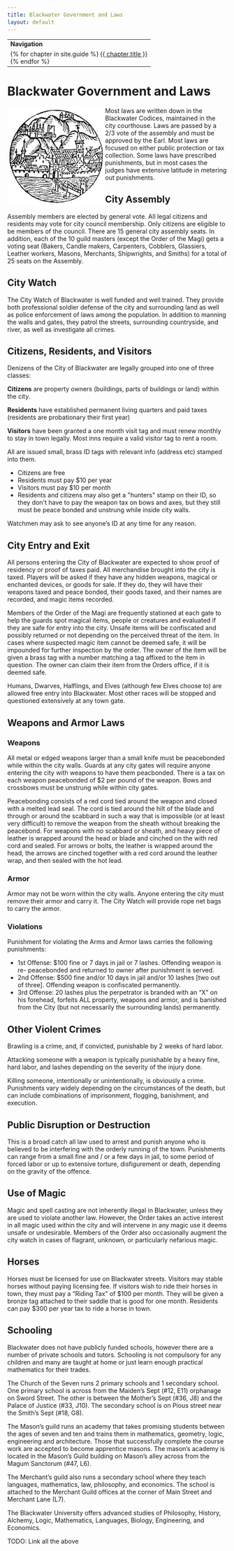 ```yaml
---
title: Blackwater Government and Laws
layout: default
---
```

<table>
  <tr><td><b>Navigation</b></td></tr>
  <tr><td>
{% for chapter in site.guide %}
  <a href="{{ chapter.url | relative_url }}">{{ chapter.title }}</a><br>
{% endfor %}  
    </td></tr></table>  


# Blackwater Government and Laws
<img align="left" src="../images/Blackwater Woodcarving.png">
Most laws are written down in the Blackwater Codices, maintained in the city courthouse.
Laws are passed by a 2/3 vote of the assembly and must be approved by the Earl.
Most laws are focused on either public protection or tax collection.
Some laws have prescribed punishments, but in most cases the judges have extensive latitude in metering out punishments.

## City Assembly

Assembly members are elected by general vote.
All legal citizens and residents may vote for city council membership.
Only citizens are eligible to be members of the council.
There are 15 general city assembly seats.
In addition, each of the 10 guild masters (except the Order of the Magi) gets a voting seat (Bakers, Candle makers, Carpenters, Cobblers, Glassiers, Leather workers, Masons, Merchants, Shipwrights, and Smiths) for a total of 25 seats on the Assembly.

## City Watch

The City Watch of Blackwater is well funded and well trained.
They provide both professional soldier defense of the city and surrounding land as well as police enforcement of laws among the population.
In addition to manning the walls and gates, they patrol the streets, surrounding countryside, and river, as well as investigate all crimes.

## Citizens, Residents, and Visitors

Denizens of the City of Blackwater are legally grouped into one of three classes:

**Citizens** are property owners (buildings, parts of buildings or land) within the city.

**Residents** have established permanent living quarters and paid taxes (residents are probationary their first year)

**Visitors** have been granted a one month visit tag and must renew monthly to stay in town legally.
Most inns require a valid visitor tag to rent a room.

All are issued small, brass ID tags with relevant info (address etc) stamped into them.

* Citizens are free
* Residents must pay $10 per year
* Visitors must pay $10 per month
* Residents and citizens may also get a "hunters" stamp on their ID, so they don't have to pay the weapon tax on bows and axes, but they still must be peace bonded and unstrung while inside city walls.

Watchmen may ask to see anyone’s ID at any time for any reason.

## City Entry and Exit

All persons entering the City of Blackwater are expected to show proof of residency or proof of taxes paid.
All merchandise brought into the city is taxed. Players will be asked if they have any hidden weapons, magical or enchanted devices, or goods for sale.
If they do, they will have their weapons taxed and peace bonded, their goods taxed, and their names are recorded, and magic items recorded.

Members of the Order of the Magi are frequently stationed at each gate to help the guards spot magical items, people or creatures and evaluated if they are safe for entry into the city.
Unsafe items will be confiscated and possibly returned or not depending on the perceived threat of the item.
In cases where suspected magic item cannot be deemed safe, it will be impounded for further inspection by the order.
The owner of the item will be given a brass tag with a number matching a tag affixed to the item in question.
The owner can claim their item from the Orders office, if it is deemed safe.

Humans, Dwarves, Halflings, and Elves (although few Elves choose to) are allowed free entry into Blackwater.
Most other races will be stopped and questioned extensively at any town gate.

## Weapons and Armor Laws

### Weapons

All metal or edged weapons larger than a small knife must be peacebonded while within the city walls.
Guards at any city gates will require anyone entering the city with weapons to have them peacbonded.
There is a tax on each weapon peacebonded of $2 per pound of the weapon.
Bows and crossbows must be unstrung while within city gates.

Peacebonding consists of a red cord tied around the weapon and closed with a melted lead seal.
The cord is tied around the hilt of the blade and through or around the scabbard in such a way that is impossible (or at least very difficult) to remove the weapon from the sheath without breaking the peacebond.
For weapons with no scabbard or sheath, and heavy piece of leather is wrapped around the head or blade and cinched on the with red cord and sealed.
For arrows or bolts, the leather is wrapped around the head, the arrows are cinched together with a red cord around the leather wrap, and then sealed with the hot lead.

### Armor

Armor may not be worn within the city walls.
Anyone entering the city must remove their armor and carry it.
The City Watch will provide rope net bags to carry the armor.

### Violations

Punishment for violating the Arms and Armor laws carries the following punishments:

* 1st Offense: $100 fine or 7 days in jail or 7 lashes.
  Offending weapon is re- peacebonded and returned to owner after punishment is served.
* 2nd Offense: $500 fine and/or 10 days in jail and/or 10 lashes [two out of three].
  Offending weapon is confiscated permanently.
* 3rd Offense: 20 lashes plus the perpetrator is branded with an “X” on his forehead, forfeits ALL property, weapons and armor, and is banished from the City (but not necessarily the surrounding lands) permanently.

## Other Violent Crimes

Brawling is a crime, and, if convicted, punishable by 2 weeks of hard labor.

Attacking someone with a weapon is typically punishable by a heavy fine, hard labor, and lashes depending on the severity of the injury done.

Killing someone, intentionally or unintentionally, is obviously a crime.
Punishments vary widely depending on the circumstances of the death, but can include combinations of imprisonment, flogging, banishment, and execution.

## Public Disruption or Destruction

This is a broad catch all law used to arrest and punish anyone who is believed to be interfering with the orderly running of the town.
Punishments can range from a small fine and / or a few days in jail, to some period of forced labor or up to extensive torture, disfigurement or death, depending on the gravity of the offence.

## Use of Magic

Magic and spell casting are not inherently illegal in Blackwater, unless they are used to violate another law.
However, the Order takes an active interest in all magic used within the city and will intervene in any magic use it deems unsafe or undesirable.
Members of the Order also occasionally augment the city watch in cases of flagrant, unknown, or particularly nefarious magic.

## Horses

Horses must be licensed for use on Blackwater streets.
Visitors may stable horses without paying licensing fee.
If visitors wish to ride their horses in town, they must pay a “Riding Tax” of $100 per month.
They will be given a bronze tag attached to their saddle that is good for one month.
Residents can pay $300 per year tax to ride a horse in town.

## Schooling

Blackwater does not have publicly funded schools, however there are a number of private schools and tutors.
Schooling is not compulsory for any children and many are taught at home or just learn enough practical mathematics for their trades.

The Church of the Seven runs 2 primary schools and 1 secondary school.
One primary school is across from the Maiden’s Sept (#12, E11) orphanage on Sword Street.
The other is between the Mother’s Sept (#36, J8) and the Palace of Justice (#33, J10).
The secondary school is on Pious street near the Smith’s Sept (#18, G8).

The Mason’s guild runs an academy that takes promising students between the ages of seven and ten and trains them in mathematics, geometry, logic, engineering and architecture.
Those that successfully complete the course work are accepted to become apprentice masons.
The mason’s academy is located in the Mason’s Guild building on Mason’s alley across from the Magum Sanctorum (#47, L6).

The Merchant’s guild also runs a secondary school where they teach languages, mathematics, law, philosophy, and economics.
The school is attached to the Merchant Guild offices at the corner of Main Street and Merchant Lane (L7).

The Blackwater University offers advanced studies of Philosophy, History, Alchemy, Logic, Mathematics, Languages, Biology, Engineering, and Economics.

TODO: Link all the above

